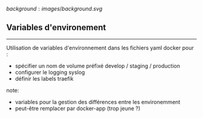 $background:images/background.svg$
## Variables d'environement
---
Utilisation de variables d'environnement dans les fichiers yaml docker pour :
* spécifier un nom de volume préfixé develop / staging / production
* configurer le logging syslog
* définir les labels traefik

note:
* variables pour la gestion des différences entre les environemment
* peut-être remplacer par docker-app (trop jeune ?)
